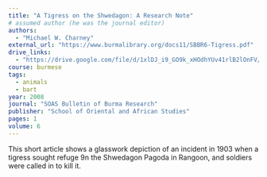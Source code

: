 ```yaml
---
title: "A Tigress on the Shwedagon: A Research Note"
# assumed author (he was the journal editor)
authors:
  - "Michael W. Charney"
external_url: "https://www.burmalibrary.org/docs11/SBBR6-Tigress.pdf"
drive_links:
  - "https://drive.google.com/file/d/1xlDJ_i9_GO9k_xHOdhYUv41rlB2lOnFV/view?usp=sharing"
course: burmese
tags:
  - animals
  - bart
year: 2008
journal: "SOAS Bulletin of Burma Research"
publisher: "School of Oriental and African Studies"
pages: 1
volume: 6
---
```


This short article shows a glasswork depiction of an incident in 1903 when a tigress sought refuge 9n the Shwedagon Pagoda in Rangoon, and soldiers were called in to kill it.
